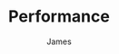 ---
title: Performance
author: James
layout: category
cat_name: performance
permalink: /performance/
exclude: true
---